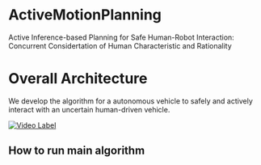 # ActiveMotionPlanning
Active Inference-based Planning for Safe Human-Robot Interaction: Concurrent Considertation of Human Characteristic and Rationality

# Overall Architecture  


We develop the algorithm for a autonomous vehicle to safely and actively interact with an uncertain human-driven vehicle.

[![Video Label](http://img.youtube.com/vi/UGte64IgJBk/0.jpg)]((https://youtu.be/UGte64IgJBk))

## How to run main algorithm

## 
